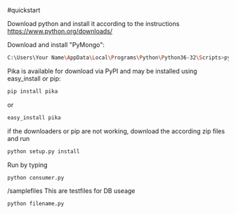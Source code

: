 #quickstart

Download python and install it according to the instructions
https://www.python.org/downloads/

Download and install "PyMongo":

```bash
C:\Users\Your Name\AppData\Local\Programs\Python\Python36-32\Scripts>python -m pip install pymongo
```

Pika is available for download via PyPI and may be installed using easy_install or pip:

```bash
pip install pika
```
or
```bash
easy_install pika
```

if the downloaders or pip are not working, download the according zip files and run

```bash
python setup.py install
```



Run by typing
```bash
python consumer.py
```


/samplefiles 
This are testfiles for DB useage

```bash
python filename.py
```